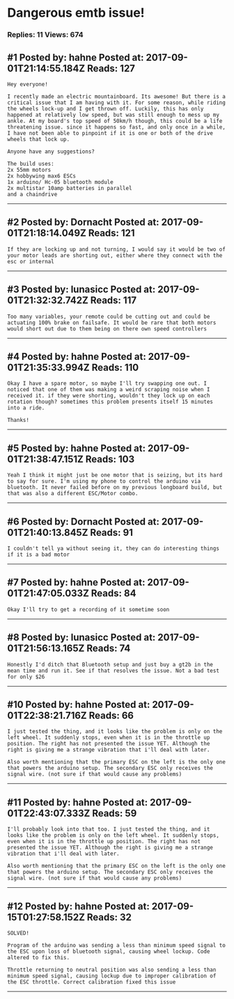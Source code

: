 # Dangerous emtb issue!

### Replies: 11 Views: 674

## \#1 Posted by: hahne Posted at: 2017-09-01T21:14:55.184Z Reads: 127

```
Hey everyone! 

I recently made an electric mountainboard. Its awesome! But there is a critical issue that I am having with it. For some reason, while riding the wheels lock-up and I get thrown off. Luckily, this has only happened at relatively low speed, but was still enough to mess up my ankle. At my board's top speed of 50km/h though, this could be a life threatening issue. since it happens so fast, and only once in a while, I have not been able to pinpoint if it is one or both of the drive wheels that lock up. 

Anyone have any suggestions? 

The build uses: 
2x 55mm motors 
2x hobbywing max6 ESCs 
1x arduino/ Hc-05 bluetooth module
2x multistar 10amp batteries in parallel
and a chaindrive
```

---
## \#2 Posted by: Dornacht Posted at: 2017-09-01T21:18:14.049Z Reads: 121

```
If they are locking up and not turning, I would say it would be two of your motor leads are shorting out, either where they connect with the esc or internal
```

---
## \#3 Posted by: lunasicc Posted at: 2017-09-01T21:32:32.742Z Reads: 117

```
Too many variables, your remote could be cutting out and could be actuating 100% brake on failsafe. It would be rare that both motors would short out due to them being on there own speed controllers
```

---
## \#4 Posted by: hahne Posted at: 2017-09-01T21:35:33.994Z Reads: 110

```
Okay I have a spare motor, so maybe I'll try swapping one out. I noticed that one of them was making a weird scraping noise when I received it. if they were shorting, wouldn't they lock up on each rotation though? sometimes this problem presents itself 15 minutes into a ride. 

Thanks!
```

---
## \#5 Posted by: hahne Posted at: 2017-09-01T21:38:47.151Z Reads: 103

```
Yeah I think it might just be one motor that is seizing, but its hard to say for sure. I'm using my phone to control the arduino via bluetooth. It never failed before on my previous longboard build, but that was also a different ESC/Motor combo.
```

---
## \#6 Posted by: Dornacht Posted at: 2017-09-01T21:40:13.845Z Reads: 91

```
I couldn't tell ya without seeing it, they can do interesting things if it is a bad motor
```

---
## \#7 Posted by: hahne Posted at: 2017-09-01T21:47:05.033Z Reads: 84

```
Okay I'll try to get a recording of it sometime soon
```

---
## \#8 Posted by: lunasicc Posted at: 2017-09-01T21:56:13.165Z Reads: 74

```
Honestly I'd ditch that Bluetooth setup and just buy a gt2b in the mean time and run it. See if that resolves the issue. Not a bad test for only $26
```

---
## \#10 Posted by: hahne Posted at: 2017-09-01T22:38:21.716Z Reads: 66

```
I just tested the thing, and it looks like the problem is only on the left wheel. It suddenly stops, even when it is in the throttle up position. The right has not presented the issue YET. Although the right is giving me a strange vibration that i'll deal with later.

Also worth mentioning that the primary ESC on the left is the only one that powers the arduino setup. The secondary ESC only receives the signal wire. (not sure if that would cause any problems)
```

---
## \#11 Posted by: hahne Posted at: 2017-09-01T22:43:07.333Z Reads: 59

```
I'll probably look into that too. I just tested the thing, and it looks like the problem is only on the left wheel. It suddenly stops, even when it is in the throttle up position. The right has not presented the issue YET. Although the right is giving me a strange vibration that i'll deal with later.

Also worth mentioning that the primary ESC on the left is the only one that powers the arduino setup. The secondary ESC only receives the signal wire. (not sure if that would cause any problems)
```

---
## \#12 Posted by: hahne Posted at: 2017-09-15T01:27:58.152Z Reads: 32

```
SOLVED! 

Program of the arduino was sending a less than minimum speed signal to the ESC upon loss of bluetooth signal, causing wheel lockup. Code altered to fix this.

Throttle returning to neutral position was also sending a less than minimum speed signal, causing lockup due to improper calibration of the ESC throttle. Correct calibration fixed this issue
```

---
